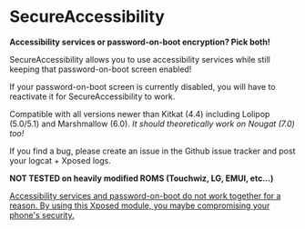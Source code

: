 # SecureAccessibility

<b>Accessibility services or password-on-boot encryption? Pick both!</b>

SecureAccessibility allows you to use accessibility services while still keeping that password-on-boot screen enabled!

If your password-on-boot screen is currently disabled, you will have to reactivate it for SecureAccessibility to work.

Compatible with all versions newer than Kitkat (4.4) including Lolipop (5.0/5.1) and Marshmallow (6.0).
*It should theoretically work on Nougat (7.0) too!*

If you find a bug, please create an issue in the Github issue tracker and post your logcat + Xposed logs.

<b>NOT TESTED on heavily modified ROMS (Touchwiz, LG, EMUI, etc...)</b>

<u>Accessibility services and password-on-boot do not work together for a reason. By using this Xposed module, you maybe compromising your phone's security.<u>